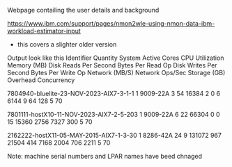 Webpage contailing the user details and background

https://www.ibm.com/support/pages/nmon2wle-using-nmon-data-ibm-workload-estimator-input
- this covers a slighter older version

Output look like this
Identifier	Quantity	System	Active Cores	CPU Utilization	Memory (MB)	Disk Reads Per Second	Bytes Per Read Op	Disk Writes Per Second	Bytes Per Write Op	Network (MB/S)	Network Ops/Sec	Storage (GB)	Overhead	Concurrency

7804940-bluelite-23-NOV-2023-AIX7-3-1-1	1	 9009-22A	3	54	16384	2	0	6	6144	9	64	128	5	70

7801111-hostX10-11-NOV-2023-AIX7-2-5-203	1	 9009-22A	6	22	66304	0	0	15	15360	2756	7327	300	5	70

2162222-hostX11-05-MAY-2015-AIX7-1-3-30	1	 8286-42A	24	9	131072	967	21504	414	7168	2004	706	2211	5	70


Note: machine serial numbers and LPAR names have beed chnaged

